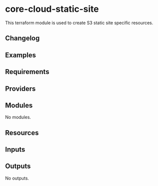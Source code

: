 # core-cloud-static-site

This terraform module is used to create S3 static site specific resources.


## Changelog


## Examples



<!-- BEGIN_TF_DOCS -->
## Requirements



## Providers



## Modules

No modules.

## Resources



## Inputs



## Outputs

No outputs.
<!-- END_TF_DOCS -->